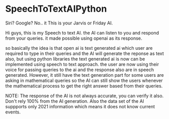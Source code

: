 # SpeechToTextAIPython

Siri? Google? No.. it
This is your Jarvis or Friday AI.

Hi guys, this is my Speech to text AI.
the AI can listen to you and respond from your queries.
it made possible using openai as its response.

so basically the idea is that open ai is text generated ai which user are required to type in their
queries and the AI will generate the reponse as text also, but using python libraries the text generated ai is now can be implemented using speech to text approach. 
the user are now using their voice for passing queries to the ai and the response also are in speech generated. However, it still have the text generation part for some users are asking in mathematical queries so the AI can still show the users whenever the mathematical process to get the right answer based from their queries.

NOTE: The response of the AI is not always accurate, you can verify it also. Don't rely 100% from the AI generation. Also the data set of the AI suppports only 2021 information which means it does not know current events.
